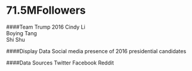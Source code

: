 # 71.5MFollowers

####Team Trump 2016
Cindy Li  
Boying Tang  
Shi Shu

####Display Data
Social media presence of 2016 presidential candidates 

####Data Sources
Twitter
Facebook
Reddit

